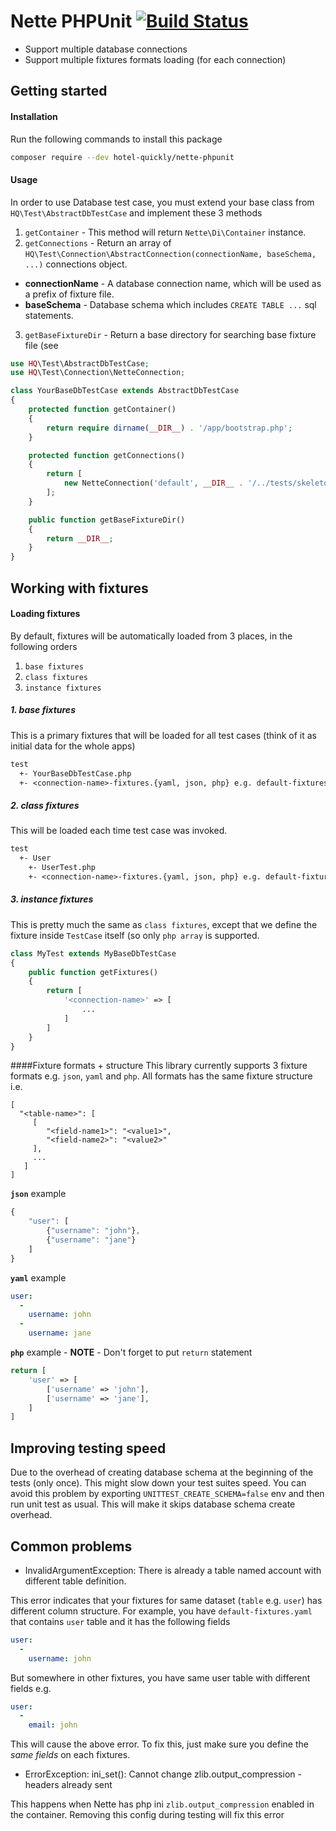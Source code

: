 # Nette PHPUnit [![Build Status](https://travis-ci.org/HotelQuickly/NettePhpunit.svg?branch=master)](https://travis-ci.org/HotelQuickly/NettePhpunit)

* Support multiple database connections
* Support multiple fixtures formats loading (for each connection)

## Getting started

#### Installation
Run the following commands to install this package

```bash
composer require --dev hotel-quickly/nette-phpunit
```

#### Usage
In order to use Database test case, you must extend your base class from `HQ\Test\AbstractDbTestCase` and implement these 3 methods

1. `getContainer` - This method will return `Nette\Di\Container` instance. 
2. `getConnections` - Return an array of `HQ\Test\Connection\AbstractConnection(connectionName, baseSchema, ...)` connections object.
  * **connectionName** - A database connection name, which will be used as a prefix of fixture file. 
  * **baseSchema** - Database schema which includes `CREATE TABLE ...` sql statements. 
3. `getBaseFixtureDir` - Return a base directory for searching base fixture file (see 

```php
use HQ\Test\AbstractDbTestCase;
use HQ\Test\Connection\NetteConnection;

class YourBaseDbTestCase extends AbstractDbTestCase
{
    protected function getContainer()
    {
        return require dirname(__DIR__) . '/app/bootstrap.php';
    }

    protected function getConnections()
    {
        return [
            new NetteConnection('default', __DIR__ . '/../tests/skeleton.sql', $this->container->getService('database.default.context'))
        ];
    }

    public function getBaseFixtureDir()
    {
        return __DIR__;
    }
}
```

## Working with fixtures

#### Loading fixtures
By default, fixtures will be automatically loaded from 3 places, in the following orders

1. `base fixtures`
2. `class fixtures`
3. `instance fixtures`

##### 1. base fixtures
This is a primary fixtures that will be loaded for all test cases (think of it as initial data for the whole apps)

```txt
test
  +- YourBaseDbTestCase.php
  +- <connection-name>-fixtures.{yaml, json, php} e.g. default-fixtures.json 
```

##### 2. class fixtures
This will be loaded each time test case was invoked.
 
```txt
test
  +- User
    +- UserTest.php
    +- <connection-name>-fixtures.{yaml, json, php} e.g. default-fixtures.json
```

##### 3. instance fixtures
This is pretty much the same as `class fixtures`, except that we define the fixture inside `TestCase` itself (so only `php array` is supported.

```php
class MyTest extends MyBaseDbTestCase
{
    public function getFixtures()
    {
        return [
            '<connection-name>' => [
                ...
            ]
        ]
    }
}
```
####Fixture formats + structure 
This library currently supports 3 fixture formats e.g. `json`, `yaml` and `php`.
All formats has the same fixture structure i.e. 

```
[
  "<table-name>": [
     [
        "<field-name1>": "<value1>",
        "<field-name2>": "<value2>"
     ],
     ...
   ]
]
```

**`json`** example
```js
{
    "user": [
        {"username": "john"},
        {"username": "jane"}
    ]
}
```

**`yaml`** example
```yaml
user:
  -
    username: john
  -
    username: jane
```

**`php`** example - **NOTE** - Don't forget to put `return` statement
```php
return [
    'user' => [
        ['username' => 'john'],
        ['username' => 'jane'],
    ]
]
```
## Improving testing speed
Due to the overhead of creating database schema at the beginning of the tests (only once). This might slow down your test suites speed. You can avoid this problem by exporting `UNITTEST_CREATE_SCHEMA=false` env and then run unit test as usual. This will make it skips database schema create overhead. 

## Common problems

* InvalidArgumentException: There is already a table named account with different table definition.

This error indicates that your fixtures for same dataset (`table` e.g. `user`) has different column structure.
For example, you have `default-fixtures.yaml` that contains `user` table and it has the following fields
```yaml
user:
  -
    username: john
```
But somewhere in other fixtures, you have same user table with different fields e.g.
```yaml
user:
  -
    email: john
```
This will cause the above error. To fix this, just make sure you define the *same fields* on each fixtures.


* ErrorException: ini_set(): Cannot change zlib.output_compression - headers already sent

This happens when Nette has php ini `zlib.output_compression` enabled in the container. Removing this config during testing will fix this error